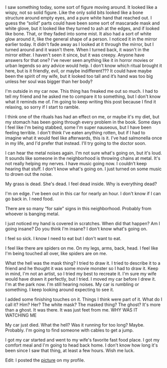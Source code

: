 I saw something today, some sort of figure moving around. It looked like a wispy, not so solid figure. Like the only solid bits looked like a bone structure around empty eyes, and a pure white hand that reached out. I guess the “solid” parts could have been some sort of mascarade mask and white glove, but it looked like they turned to ash at the edges, and if looked like bone. That, or they faded into some mist. It also had a sort of white glow around it, like the general shape of a person. I noticed it in the mirror earlier today. It didn't fade away as I looked at it through the mirror, but I turned around and it wasn't there. When I turned back, it wasn't in the mirror either. I haven't seen it since, but it was creepy. Anyone have answers for that one?  I’ve never seen anything like it in horror movies or urban legends so any advice would help. I don’t know which ritual brought it here, but is it friendly, evil, or maybe indifferent??? It could have maybe been the spirit of my wife, but it looked too tall and it’s hand was too big unless her soul was bigger than her body?

I'm outside in my car now. This thing has freaked me out so much. I had to tell my friend and he asked me to compare it to something, but I don't know what it reminds me of. I'm going to keep writing this post because I find it relaxing, so sorry if I start to ramble.

I think one of the rituals has had an effect on me, or maybe it's my diet, but my stomach has been going through every problem in the book. Some days I feel like I'm being stabbed, some I'm super nauseous, but I have been feeling terrible. I don't think I've eaten anything rotten, but if I had to imagine what it would feel like afterwards, this is it. I've had salmonella once in my life, and I'd prefer that instead. I'll try going to the doctor soon.

I can hear the metal noises again. I'm not sure what's going on, but it's loud. It sounds like someone in the neighborhood is throwing chains at metal. It's not really helping my nerves. I have music going now. I couldn’t keep hearing that stuff. I don't know what's going on. I just turned on some music to drown out the noise.

My grass is dead. She's dead. I feel dead inside. Why is everything dead?

I'm on edge. I've been out in this car for nearly an hour. I don't know if I can go back in. I need food.

There are so many “for sale” signs in this neighborhood. Probably from whoever is banging metal.

I just noticed my hand is covered in scratches. When did that happen? Am I going insane? Do you think I'm insane? I don't know what's going on.

I feel so sick. I know I need to eat but I don't want to eat.

I feel like there are spiders on me. On my legs, arms, back, head. I feel like I'm being touched all over, like spiders are on me.

What the hell was the mask thing? I tried to draw it. I tried to describe it to a friend and he thought it was some movie monster so I had to draw it. Keep in mind, I'm not an artist, so I tried my best to recreate it. I'm sure my wife would have drawn it perfectly, but I tried. I moved my car before I drew it. I'm at the park now. I'm still hearing noises. My car is rumbling or something. I keep looking around expecting to see it.

I added some finishing touches on it. Things I think were part of it. What do I call it? Him? Her? The white mask? The masked thing? The ghost? It's more than a ghost. It was there. It was just feet from me. WHY WAS IT WATCHING ME

My car just died. What the hell? Was it running for too long? Maybe. Probably. I'm going to find someone with cables to get a jump.

I got my car started and went to my wife's favorite fast food place. I got my comfort meal and I'm going to head back home. I don't know how long it's been since I saw that thing, at least a few hours. Wish me luck.

Edit: I posted the [picture](https://www.reddit.com/user/MrNavidson91/comments/1jm4wbj/what_do_i_call_this_thing/) on my profile.